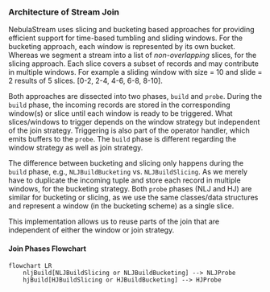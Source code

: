 ### Architecture of Stream Join

NebulaStream uses slicing and bucketing based approaches for providing efficient support for time-based tumbling and 
sliding windows. For the bucketing approach, each window is represented by its own bucket. Whereas we segment a stream
into a list of *non-overlapping* slices, for the slicing approach. Each slice covers a subset of records and may
contribute in multiple windows. For example a sliding window with size = 10 and slide = 2 results of 5 slices.
[0-2, 2-4, 4-6, 6-8, 8-10].

Both approaches are dissected into two phases, `build` and `probe`. During the `build` phase, the incoming records are
stored in the corresponding window(s) or slice until each window is ready to be triggered. What slices/windows to trigger
depends on the window strategy but independent of the join strategy. Triggering is also part of the operator handler,
which emits buffers to the `probe`. The `build` phase is different regarding the window strategy as well as join strategy. 

The difference between bucketing and slicing only happens during the `build` phase, e.g., `NLJBuildBucketing` vs. 
`NLJBuildSlicing`. As we merely have to duplicate the incoming tuple and store each 
record in multiple windows, for the bucketing strategy. Both `probe` phases (NLJ and HJ) are similar for bucketing or 
slicing, as we use the same classes/data structures and represent a window (in the bucketing scheme) as a single slice.

This implementation allows us to reuse parts of the join that are independent of either the window or join strategy.

#### Join Phases Flowchart

```mermaid
flowchart LR
    nljBuild[NLJBuildSlicing or NLJBuildBucketing] --> NLJProbe
    hjBuild[HJBuildSlicing or HJBuildBucketing] --> HJProbe
```
